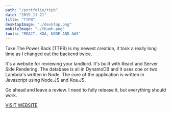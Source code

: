 ```yaml
---
path: "/portfolio/ttpb"
date: "2019-11-21"
title: "TTPB"
desktopImage: "./desktop.png"
mobileImage: "./thumb.png"
tools: "REACT, KOA, NODE AND AWS"
---
```


Take The Power Back (TTPB) is my newest creation, it took a really long time as I changed out the backend twice.

It's a website for reviewing your landlord. It's built with React and Server Side Rendering. The database is all in
DynamoDB and it uses one or two Lambda's written in Node. The core of the application is written in Javascript
using Node.JS and Koa.JS.

Go ahead and leave a review. I need to fully release it, but everything should work.

[VISIT WEBSITE](https://ttpb.uk)
